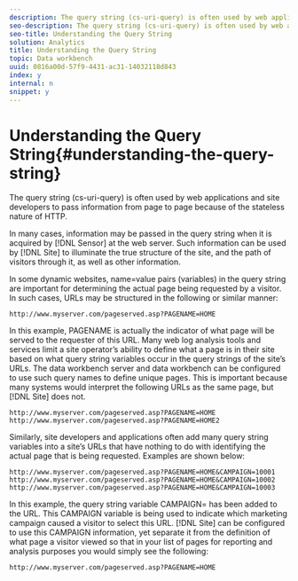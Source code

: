 ```yaml
---
description: The query string (cs-uri-query) is often used by web applications and site developers to pass information from page to page because of the stateless nature of HTTP.
seo-description: The query string (cs-uri-query) is often used by web applications and site developers to pass information from page to page because of the stateless nature of HTTP.
seo-title: Understanding the Query String
solution: Analytics
title: Understanding the Query String
topic: Data workbench
uuid: 0816a00d-57f9-4431-ac31-14032118d843
index: y
internal: n
snippet: y
---
```


# Understanding the Query String{#understanding-the-query-string}

The query string (cs-uri-query) is often used by web applications and site developers to pass information from page to page because of the stateless nature of HTTP.

 In many cases, information may be passed in the query string when it is acquired by [!DNL Sensor] at the web server. Such information can be used by [!DNL Site] to illuminate the true structure of the site, and the path of visitors through it, as well as other information.

In some dynamic websites, name=value pairs (variables) in the query string are important for determining the actual page being requested by a visitor. In such cases, URLs may be structured in the following or similar manner:

```
http://www.myserver.com/pageserved.asp?PAGENAME=HOME
```

In this example, PAGENAME is actually the indicator of what page will be served to the requester of this URL. Many web log analysis tools and services limit a site operator’s ability to define what a page is in their site based on what query string variables occur in the query strings of the site’s URLs. The data workbench server and data workbench can be configured to use such query names to define unique pages. This is important because many systems would interpret the following URLs as the same page, but [!DNL Site] does not.

```
http://www.myserver.com/pageserved.asp?PAGENAME=HOME
http://www.myserver.com/pageserved.asp?PAGENAME=HOME2
```

Similarly, site developers and applications often add many query string variables into a site’s URLs that have nothing to do with identifying the actual page that is being requested. Examples are shown below:

```
http://www.myserver.com/pageserved.asp?PAGENAME=HOME&CAMPAIGN=10001
http://www.myserver.com/pageserved.asp?PAGENAME=HOME&CAMPAIGN=10002
http://www.myserver.com/pageserved.asp?PAGENAME=HOME&CAMPAIGN=10003
```

In this example, the query string variable CAMPAIGN= has been added to the URL. This CAMPAIGN variable is being used to indicate which marketing campaign caused a visitor to select this URL. [!DNL Site] can be configured to use this CAMPAIGN information, yet separate it from the definition of what page a visitor viewed so that in your list of pages for reporting and analysis purposes you would simply see the following:

```
http://www.myserver.com/pageserved.asp?PAGENAME=HOME
```

